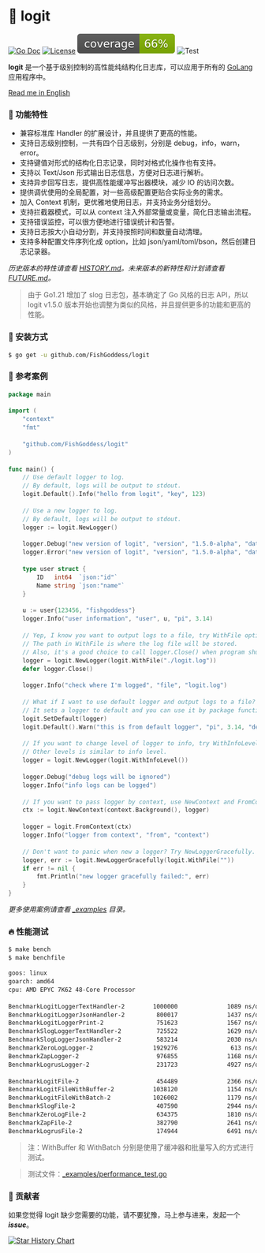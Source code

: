 # 📝 logit

[![Go Doc](_icons/godoc.svg)](https://pkg.go.dev/github.com/FishGoddess/logit)
[![License](_icons/license.svg)](https://www.apache.org/licenses/LICENSE-2.0.html)
[![Coverage](_icons/coverage.svg)](_icons/coverage.svg)
![Test](https://github.com/FishGoddess/logit/actions/workflows/test.yml/badge.svg)

**logit** 是一个基于级别控制的高性能纯结构化日志库，可以应用于所有的 [GoLang](https://golang.org) 应用程序中。

[Read me in English](./README.en.md)

### 🥇 功能特性

* 兼容标准库 Handler 的扩展设计，并且提供了更高的性能。
* 支持日志级别控制，一共有四个日志级别，分别是 debug，info，warn，error。
* 支持键值对形式的结构化日志记录，同时对格式化操作也有支持。
* 支持以 Text/Json 形式输出日志信息，方便对日志进行解析。
* 支持异步回写日志，提供高性能缓冲写出器模块，减少 IO 的访问次数。
* 提供调优使用的全局配置，对一些高级配置更贴合实际业务的需求。
* 加入 Context 机制，更优雅地使用日志，并支持业务分组划分。
* 支持拦截器模式，可以从 context 注入外部常量或变量，简化日志输出流程。
* 支持错误监控，可以很方便地进行错误统计和告警。
* 支持日志按大小自动分割，并支持按照时间和数量自动清理。
* 支持多种配置文件序列化成 option，比如 json/yaml/toml/bson，然后创建日志记录器。

_历史版本的特性请查看 [HISTORY.md](./HISTORY.md)。未来版本的新特性和计划请查看 [FUTURE.md](./FUTURE.md)。_

> 由于 Go1.21 增加了 slog 日志包，基本确定了 Go 风格的日志 API，所以 logit v1.5.0 版本开始也调整为类似的风格，并且提供更多的功能和更高的性能。

### 🚀 安装方式

```bash
$ go get -u github.com/FishGoddess/logit
```

### 📖 参考案例

```go
package main

import (
	"context"
	"fmt"

	"github.com/FishGoddess/logit"
)

func main() {
	// Use default logger to log.
	// By default, logs will be output to stdout.
	logit.Default().Info("hello from logit", "key", 123)

	// Use a new logger to log.
	// By default, logs will be output to stdout.
	logger := logit.NewLogger()

	logger.Debug("new version of logit", "version", "1.5.0-alpha", "date", 20231122)
	logger.Error("new version of logit", "version", "1.5.0-alpha", "date", 20231122)

	type user struct {
		ID   int64  `json:"id"`
		Name string `json:"name"`
	}

	u := user{123456, "fishgoddess"}
	logger.Info("user information", "user", u, "pi", 3.14)

	// Yep, I know you want to output logs to a file, try WithFile option.
	// The path in WithFile is where the log file will be stored.
	// Also, it's a good choice to call logger.Close() when program shutdown.
	logger = logit.NewLogger(logit.WithFile("./logit.log"))
	defer logger.Close()

	logger.Info("check where I'm logged", "file", "logit.log")

	// What if I want to use default logger and output logs to a file? Try SetDefault.
	// It sets a logger to default and you can use it by package function or Default().
	logit.SetDefault(logger)
	logit.Default().Warn("this is from default logger", "pi", 3.14, "default", true)

	// If you want to change level of logger to info, try WithInfoLevel.
	// Other levels is similar to info level.
	logger = logit.NewLogger(logit.WithInfoLevel())

	logger.Debug("debug logs will be ignored")
	logger.Info("info logs can be logged")

	// If you want to pass logger by context, use NewContext and FromContext.
	ctx := logit.NewContext(context.Background(), logger)

	logger = logit.FromContext(ctx)
	logger.Info("logger from context", "from", "context")

	// Don't want to panic when new a logger? Try NewLoggerGracefully.
	logger, err := logit.NewLoggerGracefully(logit.WithFile(""))
	if err != nil {
		fmt.Println("new logger gracefully failed:", err)
	}
}
```

_更多使用案例请查看 [_examples](./_examples) 目录。_

### 🔥 性能测试

```bash
$ make bench
$ make benchfile
```

```bash
goos: linux
goarch: amd64
cpu: AMD EPYC 7K62 48-Core Processor

BenchmarkLogitLoggerTextHandler-2        1000000              1089 ns/op               0 B/op          0 allocs/op
BenchmarkLogitLoggerJsonHandler-2         800017              1437 ns/op             120 B/op          3 allocs/op
BenchmarkLogitLoggerPrint-2               751623              1567 ns/op              48 B/op          1 allocs/op
BenchmarkSlogLoggerTextHandler-2          725522              1629 ns/op               0 B/op          0 allocs/op
BenchmarkSlogLoggerJsonHandler-2          583214              2030 ns/op             120 B/op          3 allocs/op
BenchmarkZeroLogLogger-2                 1929276               613 ns/op               0 B/op          0 allocs/op
BenchmarkZapLogger-2                      976855              1168 ns/op             216 B/op          2 allocs/op
BenchmarkLogrusLogger-2                   231723              4927 ns/op            2080 B/op         32 allocs/op

BenchmarkLogitFile-2                      454489              2366 ns/op               0 B/op          0 allocs/op
BenchmarkLogitFileWithBuffer-2           1038120              1154 ns/op               0 B/op          0 allocs/op
BenchmarkLogitFileWithBatch-2            1026002              1179 ns/op               0 B/op          0 allocs/op
BenchmarkSlogFile-2                       407590              2944 ns/op               0 B/op          0 allocs/op
BenchmarkZeroLogFile-2                    634375              1810 ns/op               0 B/op          0 allocs/op
BenchmarkZapFile-2                        382790              2641 ns/op             216 B/op          2 allocs/op
BenchmarkLogrusFile-2                     174944              6491 ns/op            2080 B/op         32 allocs/op
```

> 注：WithBuffer 和 WithBatch 分别是使用了缓冲器和批量写入的方式进行测试。

> 测试文件：[_examples/performance_test.go](./_examples/performance_test.go)

### 👥 贡献者

如果您觉得 logit 缺少您需要的功能，请不要犹豫，马上参与进来，发起一个 _**issue**_。

[![Star History Chart](https://api.star-history.com/svg?repos=fishgoddess/logit&type=Date)](https://star-history.com/#fishgoddess/logit&Date)
